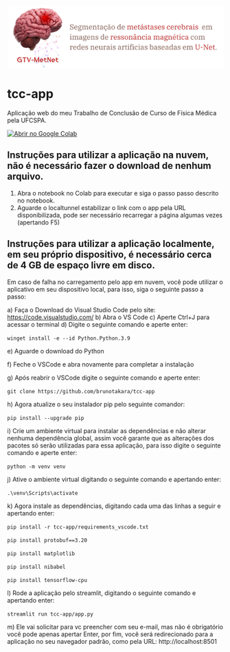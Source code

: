 ![Descrição alternativa](images/img_readme.png)

# tcc-app
Aplicação web do meu Trabalho de Conclusão de Curso de Física Médica pela UFCSPA.

[![Abrir no Google Colab](https://colab.research.google.com/assets/colab-badge.svg)](https://colab.research.google.com/drive/1K_NtQ6SoCGeA6Ymal_63XlppH2ZUmkLD?usp=sharing)

## Instruções para utilizar a aplicação na nuvem, não é necessário fazer o download de nenhum arquivo.
1. Abra o notebook no Colab para executar e siga o passo passo descrito no notebook.
2. Aguarde o localtunnel estabilizar o link com o app pela URL disponibilizada, pode ser necessário recarregar a página algumas vezes (apertando F5)

## Instruções para utilizar a aplicação localmente, em seu próprio dispositivo, é necessário cerca de 4 GB de espaço livre em disco.
Em caso de falha no carregamento pelo app em nuvem, você pode utilizar o aplicativo em seu dispositivo local, para isso, siga o seguinte passo a passo:

a) Faça o Download do Visual Studio Code pelo site: https://code.visualstudio.com/ 
b) Abra o VS Code
c) Aperte Ctrl+J para acessar o terminal
d) Digite o seguinte comando e aperte enter:

`winget install -e --id Python.Python.3.9`

e) Aguarde o download do Python

f) Feche o VSCode e abra novamente para completar a instalação

g) Após reabrir o VSCode digite o seguinte comando e aperte enter:

`git clone https://github.com/brunotakara/tcc-app`

h) Agora atualize o seu instalador pip pelo seguinte comandor:

`pip install --upgrade pip`

i) Crie um ambiente virtual para instalar as dependências e não alterar nenhuma dependência global, assim você garante que as alterações dos pacotes só serão utilizadas para essa aplicação, para isso digite o seguinte comando e aperte enter:

`python -m venv venv`

j) Ative o ambiente virtual digitando o seguinte comando e apertando enter:

`.\venv\Scripts\activate`

k) Agora instale as dependências, digitando cada uma das linhas a seguir e apertando enter:

`pip install -r tcc-app/requirements_vscode.txt`

`pip install protobuf==3.20`

`pip install matplotlib`

`pip install nibabel`

`pip install tensorflow-cpu`

l) Rode a aplicação pelo streamlit, digitando o seguinte comando e apertando enter:

`streamlit run tcc-app/app.py`

m) Ele vai solicitar para vc preencher com seu e-mail, mas não é obrigatório você pode apenas apertar Enter, por fim, você será redirecionado para a aplicação no seu navegador padrão, como pela URL: http://localhost:8501
